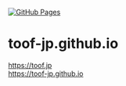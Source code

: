 [![GitHub Pages](https://img.shields.io/static/v1?label=GitHub+Pages&message=+&color=brightgreen&logo=github)](https://toof-jp.github.io/)

# toof-jp.github.io
https://toof.jp  
https://toof-jp.github.io
